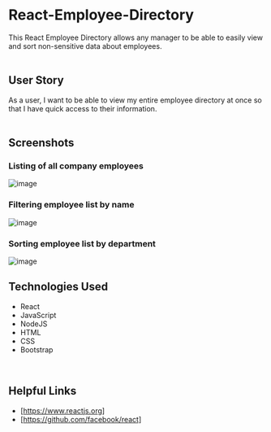 # React-Employee-Directory

This React Employee Directory allows any manager to be able to easily view and sort non-sensitive data about employees.  
<br>

## User Story

As a user, I want to be able to view my entire employee directory at once so that I have quick access to their information.  
<br>

## Screenshots

### Listing of all company employees

![image](https://user-images.githubusercontent.com/60622571/87232863-57904100-c390-11ea-94e6-ee1e3c532545.png)<br>

### Filtering employee list by name

![image](https://user-images.githubusercontent.com/60622571/87232886-86a6b280-c390-11ea-8b61-951d4610380b.png)<br> 


### Sorting employee list by department

![image](https://user-images.githubusercontent.com/60622571/87232897-9920ec00-c390-11ea-834f-a91573c7bfc0.png)
<br>

## Technologies Used
* React
* JavaScript
* NodeJS
* HTML
* CSS
* Bootstrap
<br>

## Helpful Links
* [https://www.reactjs.org]
* [https://github.com/facebook/react]